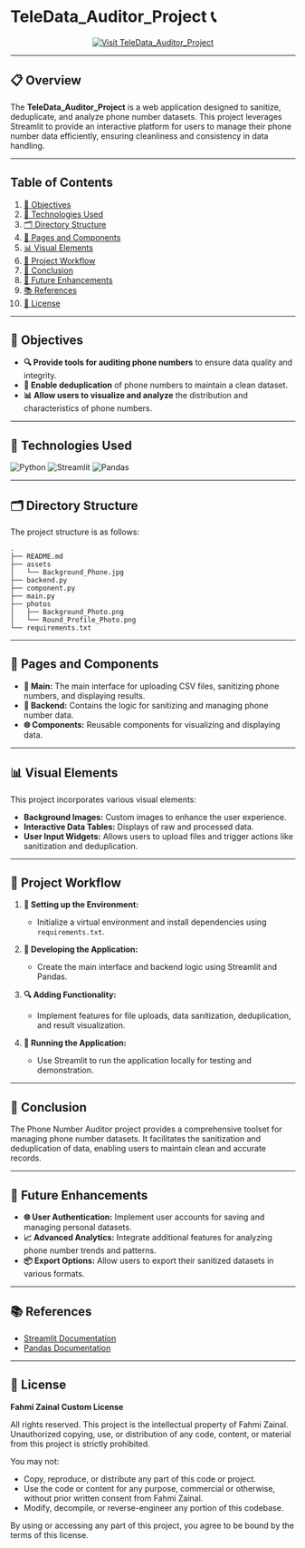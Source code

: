 # **TeleData_Auditor_Project 📞**

<!-- Badge to Visit Project -->
<div align="center"> 
    <a href="https://your-project-url.streamlit.app/">  <!-- Replace with your actual project URL -->
        <img src="https://img.shields.io/badge/Visit%20TeleData%20Auditor-brightgreen?style=for-the-badge&logo=streamlit" alt="Visit TeleData_Auditor_Project"/>
    </a>
</div>

---

## **📋 Overview**
The **TeleData_Auditor_Project** is a web application designed to sanitize, deduplicate, and analyze phone number datasets. This project leverages Streamlit to provide an interactive platform for users to manage their phone number data efficiently, ensuring cleanliness and consistency in data handling.

---

## **Table of Contents**

1. [🎯 Objectives](#-objectives)
2. [🔧 Technologies Used](#-technologies-used)
3. [🗂️ Directory Structure](#-directory-structure)
4. [📁 Pages and Components](#-pages-and-components)
5. [📊 Visual Elements](#-visual-elements)
6. [🔄 Project Workflow](#-project-workflow)
7. [🎉 Conclusion](#-conclusion)
8. [🔮 Future Enhancements](#-future-enhancements)
9. [📚 References](#-references)
10. [📜 License](#-license)

---

## **🎯 Objectives**

- **🔍 Provide tools for auditing phone numbers** to ensure data quality and integrity.
- **🔄 Enable deduplication** of phone numbers to maintain a clean dataset.
- **📊 Allow users to visualize and analyze** the distribution and characteristics of phone numbers.

---

## **🔧 Technologies Used**

![Python](https://img.shields.io/badge/python-3670A0?style=for-the-badge&logo=python&logoColor=ffdd54)
![Streamlit](https://img.shields.io/badge/Streamlit-%23FF4B4B.svg?style=for-the-badge&logo=Streamlit&logoColor=white)
![Pandas](https://img.shields.io/badge/pandas-%23150458.svg?style=for-the-badge&logo=pandas&logoColor=white)

---

## **🗂️ Directory Structure**

The project structure is as follows:

```plaintext
.
├── README.md
├── assets
│   └── Background_Phone.jpg
├── backend.py
├── component.py
├── main.py
├── photos
│   ├── Background_Photo.png
│   └── Round_Profile_Photo.png
└── requirements.txt
```

---

## **📁 Pages and Components**

- **📄 Main:** The main interface for uploading CSV files, sanitizing phone numbers, and displaying results.
- **🔧 Backend:** Contains the logic for sanitizing and managing phone number data.
- **🌐 Components:** Reusable components for visualizing and displaying data.

---

## **📊 Visual Elements**

This project incorporates various visual elements:
- **Background Images:** Custom images to enhance the user experience.
- **Interactive Data Tables:** Displays of raw and processed data.
- **User Input Widgets:** Allows users to upload files and trigger actions like sanitization and deduplication.

---

## **🔄 Project Workflow**

1. **📂 Setting up the Environment:**
   - Initialize a virtual environment and install dependencies using `requirements.txt`.

2. **🧩 Developing the Application:**
   - Create the main interface and backend logic using Streamlit and Pandas.

3. **🔍 Adding Functionality:**
   - Implement features for file uploads, data sanitization, deduplication, and result visualization.

4. **🚀 Running the Application:**
   - Use Streamlit to run the application locally for testing and demonstration.

---

## **🎉 Conclusion**

The Phone Number Auditor project provides a comprehensive toolset for managing phone number datasets. It facilitates the sanitization and deduplication of data, enabling users to maintain clean and accurate records.

---

## **🔮 Future Enhancements**

- **🌐 User Authentication:** Implement user accounts for saving and managing personal datasets.
- **📈 Advanced Analytics:** Integrate additional features for analyzing phone number trends and patterns.
- **📦 Export Options:** Allow users to export their sanitized datasets in various formats.

---

## **📚 References**

- [Streamlit Documentation](https://docs.streamlit.io/)
- [Pandas Documentation](https://pandas.pydata.org/docs/)

---

## **📜 License**

**Fahmi Zainal Custom License**

All rights reserved. This project is the intellectual property of Fahmi Zainal. Unauthorized copying, use, or distribution of any code, content, or material from this project is strictly prohibited.

You may not:
- Copy, reproduce, or distribute any part of this code or project.
- Use the code or content for any purpose, commercial or otherwise, without prior written consent from Fahmi Zainal.
- Modify, decompile, or reverse-engineer any portion of this codebase.

By using or accessing any part of this project, you agree to be bound by the terms of this license.
